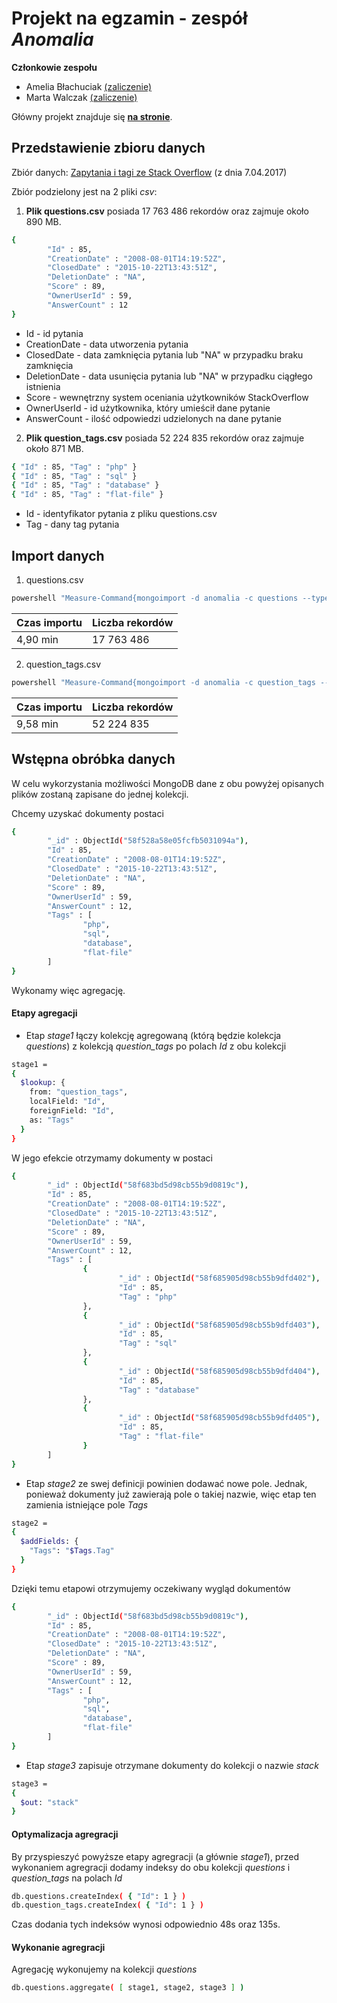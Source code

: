 # Projekt na egzamin - zespół *Anomalia*

**Członkowie zespołu**

 - Amelia Błachuciak [(zaliczenie)](https://github.com/erathiel/nosql)
 - Marta Walczak [(zaliczenie)](https://github.com/mawala/projekty-nosql)
 
Główny projekt znajduje się **[na stronie](https://mawala.github.io/egzamin-nosql/)**.
 
## Przedstawienie zbioru danych

Zbiór danych: [Zapytania i tagi ze Stack Overflow](https://github.com/dgrtwo/StackLite) (z dnia 7.04.2017)
 
Zbiór podzielony jest na 2 pliki *csv*:

 1. **Plik questions.csv** posiada 17 763 486 rekordów oraz zajmuje około 890 MB.

```bash
{
        "Id" : 85,
        "CreationDate" : "2008-08-01T14:19:52Z",
        "ClosedDate" : "2015-10-22T13:43:51Z",
        "DeletionDate" : "NA",
        "Score" : 89,
        "OwnerUserId" : 59,
        "AnswerCount" : 12
}
```

 - Id - id pytania
 - CreationDate - data utworzenia pytania
 - ClosedDate - data zamknięcia pytania lub "NA" w przypadku braku zamknięcia
 - DeletionDate - data usunięcia pytania lub "NA" w przypadku ciągłego istnienia
 - Score - wewnętrzny system oceniania użytkowników StackOverflow
 - OwnerUserId - id użytkownika, który umieścił dane pytanie
 - AnswerCount - ilość odpowiedzi udzielonych na dane pytanie

 2. **Plik question_tags.csv** posiada 52 224 835 rekordów oraz zajmuje około 871 MB.

```bash
{ "Id" : 85, "Tag" : "php" }
{ "Id" : 85, "Tag" : "sql" }
{ "Id" : 85, "Tag" : "database" }
{ "Id" : 85, "Tag" : "flat-file" }
```

- Id - identyfikator pytania z pliku questions.csv
- Tag - dany tag pytania
 
## Import danych
 
 1. questions.csv
 
```bash
powershell "Measure-Command{mongoimport -d anomalia -c questions --type csv --file questions.csv --headerline --drop}"
```

| Czas importu | Liczba rekordów |
|--------------|-----------------|
| 4,90 min     | 17 763 486      |

 2. question_tags.csv

```bash
powershell "Measure-Command{mongoimport -d anomalia -c question_tags --type csv --file question_tags.csv --headerline --drop}"
```

| Czas importu | Liczba rekordów |
|--------------|-----------------|
| 9,58 min     | 52 224 835      |

## Wstępna obróbka danych
 
 W celu wykorzystania możliwości MongoDB dane z obu powyżej opisanych plików zostaną zapisane do jednej kolekcji.
 
Chcemy uzyskać dokumenty postaci
 
```bash
{
        "_id" : ObjectId("58f528a58e05fcfb5031094a"),
        "Id" : 85,
        "CreationDate" : "2008-08-01T14:19:52Z",
        "ClosedDate" : "2015-10-22T13:43:51Z",
        "DeletionDate" : "NA",
        "Score" : 89,
        "OwnerUserId" : 59,
        "AnswerCount" : 12,
        "Tags" : [
                "php",
                "sql",
                "database",
                "flat-file"
        ]
}
```

Wykonamy więc agregację.

#### Etapy agregacji

- Etap *stage1* łączy kolekcję agregowaną (którą będzie kolekcja *questions*) z kolekcją *question_tags* po polach *Id* z obu kolekcji

```bash
stage1 =
{
  $lookup: {
    from: "question_tags",
    localField: "Id",
    foreignField: "Id",
    as: "Tags"
  }
}
```

W jego efekcie otrzymamy dokumenty w postaci

```bash
{
        "_id" : ObjectId("58f683bd5d98cb55b9d0819c"),
        "Id" : 85,
        "CreationDate" : "2008-08-01T14:19:52Z",
        "ClosedDate" : "2015-10-22T13:43:51Z",
        "DeletionDate" : "NA",
        "Score" : 89,
        "OwnerUserId" : 59,
        "AnswerCount" : 12,
        "Tags" : [
                {
                        "_id" : ObjectId("58f685905d98cb55b9dfd402"),
                        "Id" : 85,
                        "Tag" : "php"
                },
                {
                        "_id" : ObjectId("58f685905d98cb55b9dfd403"),
                        "Id" : 85,
                        "Tag" : "sql"
                },
                {
                        "_id" : ObjectId("58f685905d98cb55b9dfd404"),
                        "Id" : 85,
                        "Tag" : "database"
                },
                {
                        "_id" : ObjectId("58f685905d98cb55b9dfd405"),
                        "Id" : 85,
                        "Tag" : "flat-file"
                }
        ]
}
```

 - Etap *stage2* ze swej definicji powinien dodawać nowe pole. Jednak, ponieważ dokumenty już zawierają pole o takiej nazwie,
 więc etap ten zamienia istniejące pole *Tags*
 
```bash
stage2 =
{
  $addFields: {
    "Tags": "$Tags.Tag"  
  }
}
```

Dzięki temu etapowi otrzymujemy oczekiwany wygląd dokumentów

```bash
{
        "_id" : ObjectId("58f683bd5d98cb55b9d0819c"),
        "Id" : 85,
        "CreationDate" : "2008-08-01T14:19:52Z",
        "ClosedDate" : "2015-10-22T13:43:51Z",
        "DeletionDate" : "NA",
        "Score" : 89,
        "OwnerUserId" : 59,
        "AnswerCount" : 12,
        "Tags" : [
                "php",
                "sql",
                "database",
                "flat-file"
        ]
}
```

 - Etap *stage3* zapisuje otrzymane dokumenty do kolekcji o nazwie *stack*
 
```bash
stage3 =
{
  $out: "stack"
}
```

#### Optymalizacja agregracji

By przyspieszyć powyższe etapy agregracji (a głównie *stage1*), przed wykonaniem agregracji dodamy indeksy do obu kolekcji
*questions* i *question_tags* na polach *Id*

```bash
db.questions.createIndex( { "Id": 1 } )
db.question_tags.createIndex( { "Id": 1 } )
```

Czas dodania tych indeksów wynosi odpowiednio 48s oraz 135s.

#### Wykonanie agregracji

Agregację wykonujemy na kolekcji *questions*

```bash
db.questions.aggregate( [ stage1, stage2, stage3 ] )
```
